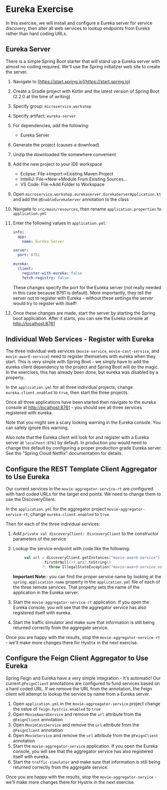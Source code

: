 # Eureka Exercise

In this exercise, we will install and configure a Eureka server for service discovery, then alter all web services to lookup endpoints from Eureka rather than hard coding URLs.

## Eureka Server

There is a simple Spring Boot starter that will stand up a Eureka server with almost no coding required. We'll use the Spring initializer web site to create the server.

1. Navigate to [https://start.spring.io](https://start.spring.io)
1. Create a Gradle project with Kotlin and the latest version of Spring Boot (2.2.0 at the time of writing)
1. Specify group: `microservice.workshop`
1. Specify artifact: `eureka-server`
1. For dependencies, add the following:
    - Eureka Server
1. Generate the project (causes a download)
1. Unzip the downloaded file somewhere convenient
1. Add the new project to your IDE workspace
    - Eclipse: File->Import->Existing Maven Project
    - IntelliJ: File->New->Module From Existing Sources...
    - VS Code: File->Add Folder to Workspace
1. Open `microservice.workshop.eurekaserver.EurekaServerApplication.kt` and add the `@EnableEurekaServer` annotation to the class
1. Navigate to `src/main/resources`, then rename `application.properties` to `application.yml`
1. Enter the following values in `application.yml`:

    ```yml
    info:
      app:
        name: Eureka Server

    server:
      port: 8761

    eureka:
      client:
        register-with-eureka: false
        fetch-registry: false
    ```

    These changes specify the port for the Eureka server (not really needed in this case because 8761 is default). More importantly, they tell the server not to register with Eureka - without these settings the server would try to register with itself!

1. Once these changes are made, start the server by starting the Spring boot application. After it starts, you can see the Eureka console at [http://localhost:8761](http://localhost:8761)

## Individual Web Services - Register with Eureka

The three individual web services (`movie-service`, `movie-cast-service`, and `movie-award-service`) need to register themselves with eureka when they start. This is very simple with Spring Boot - we simply have to add the eureka client dependency to the project and Spring Boot will do the magic. In the exercises, this has already been done, but eureka was disabled by a property.

In the `application.yml` for all three individual projects, change `eureka.client.enabled` to `true`, then start the three projects.

Once all three applications have been started then navigate to the eureka console at [http://localhost:8761](http://localhost:8761) - you should see all three services registered with eureka.

Note that you might see a scary looking warning in the Eureka console. You can safely ignore this warning.

Also note that the Eureka client will look for and register with a Eureka server at `localhost:8761` by default. In production you would need to change this default by configuring a proper production grade Eureka server. See the "Spring Cloud Netflix" documentation for details.

## Configure the REST Template Client Aggregator to Use Eureka

Our current services in the `movie-aggregator-service-rt` are configured with hard coded URLs for the target end points. We need to change them to use the DiscoveryClient.

In the `application.yml` for the aggregator project `movie-aggregator-service-rt`, change `eureka.client.enabled` to `true`.

Then for each of the three individual services:

1. Add `private val discoveryClient: DiscoveryClient` to the constructor parameters of the service
1. Lookup the service endpoint with code like the following:

   ```kotlin
        val url = discoveryClient.getInstances("movie-award-service")
                .firstOrNull()?.uri?.toString()
                ?: throw IllegalStateException("movie-award-service not available")
   ```

   **Important Note:**: you can find the proper service name by looking at the `spring.application.name` property in the `application.yml` file of each of the three remote services. That property sets the name of the application in the Eureka server.

1. Start the `movie-aggregator-service-rt` application. If you open the Eureka console, you will see that the aggregator service has also registered itself with eureka.
1. Start the traffic simulator and make sure that information is still being returned correctly from the aggregate service.

Once you are happy with the results, stop the `movie-aggregator-service-rt` - we'll make more changes there for Hystrix in the next exercise.

## Configure the Feign Client Aggregator to Use Eureka

Spring Feign and Eureka have a very simple integration - it's automatic! Our current `@FeignClient` annotations are configured to fund services based on a hard coded URL. If we remove the URL from the annotation, the Feign client will attempt to lookup the service by name from a Eureka server.

1. Open `application.yml` in the `movie-aggreagator-service` project change the value of `feign.hystrix.enabled` to `true`
1. Open `MovieAwardService` and remove the `url` attribute from the `@FeignClient` annotation
1. Open `MovieCastService` and remove the `url` attribute from the `@FeignClient` annotation
1. Open `MovieService` and remove the `url` attribute from the `@FeignClient` annotation
1. Start the `movie-aggregator-service` application. If you open the Eureka console, you will see that the aggregator service has also registered itself with eureka.
1. Start the `traffic-simulator` and make sure that information is still being returned correctly from the aggregate service.

Once you are happy with the results, stop the `movie-aggregator-service` - we'll make more changes there for Hystrix in the next exercise.
